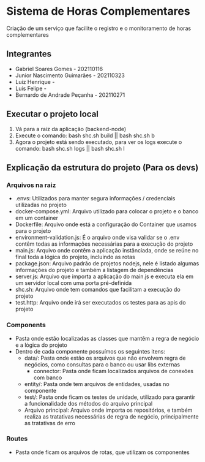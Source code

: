 # Sistema de Horas Complementares
Criação de um serviço que facilite o registro e o monitoramento de horas complementares

## Integrantes
- Gabriel Soares Gomes - 202110116
- Junior Nascimento Guimarães - 202110323
- Luiz Henrique -
- Luis Felipe -
- Bernardo de Andrade Peçanha - 202110271

## Executar o projeto local

1. Vá para a raiz da aplicação (backend-node)
2. Execute o comando: bash shc.sh build || bash shc.sh b
3. Agora o projeto está sendo executado, para ver os logs execute o comando: bash shc.sh logs || bash shc.sh l

## Explicação da estrutura do projeto (Para os devs)

### Arquivos na raiz

- .envs: Utilizados para manter segura informações / credenciais utilizadas no projeto
- docker-compose.yml: Arquivo utilizado para colocar o projeto e o banco em um container
- Dockerfile: Arquivo onde está a configuração do Container que usamos para o projeto
- environment-validation.js: É o arquivo onde visa validar se o .env contêm todas as informações necessárias para a execução do projeto
- main.js: Arquivo onde contêm a aplicação instânciada, onde se reúne no final toda a lógica do projeto, incluindo as rotas
- package.json: Arquivo padrão de projetos nodejs, nele é listado algumas informações do projeto e também a listagem de dependências
- server.js: Arquivo que importa a aplicação do main.js e executa ela em um servidor local com uma porta pré-definida
- shc.sh: Arquivo onde tem comandos que facilitam a execução do projeto
- test.http: Arquivo onde irá ser executados os testes para as apis do projeto

### Components

- Pasta onde estão localizadas as classes que mantêm a regra de negócio e a lógica do projeto
- Dentro de cada componente possuímos os seguintes itens:
  - data/: Pasta onde estão os arquivos que não envolvem regra de negócios, como consultas para o banco ou usar libs externas
      - connector: Pasta onde ficam localizados arquivos de conexões com banco  
  - entity/: Pasta onde tem arquivos de entidades, usadas no componente
  - test/: Pasta onde ficam os testes de unidade, utilizado para garantir a funcionalidade dos métodos do arquivo principal
  - Arquivo principal: Arquivo onde importa os repositórios, e também realiza as tratativas necessárias de regra de negócio, principalmente as tratativas de erro

### Routes

- Pasta onde ficam os arquivos de rotas, que utilizam os componentes

